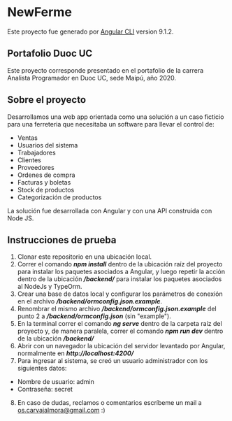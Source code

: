 # NewFerme

Este proyecto fue generado por [Angular CLI](https://github.com/angular/angular-cli) version 9.1.2.

## Portafolio Duoc UC
Este proyecto corresponde presentado en el portafolio de la carrera Analista Programador en Duoc UC, sede Maipú, año 2020.

## Sobre el proyecto
Desarrollamos una web app orientada como una solución a un caso ficticio para una ferreteria que necesitaba un software para llevar el control de: 

- Ventas
- Usuarios del sistema
- Trabajadores
- Clientes
- Proveedores
- Ordenes de compra
- Facturas y boletas
- Stock de productos
- Categorización de productos

La solución fue desarrollada con Angular y con una API construida con Node JS.

## Instrucciones de prueba

1. Clonar este repositorio en una ubicación local.
2. Correr el comando __*npm install*__ dentro de la ubicación raíz del proyecto para instalar los paquetes asociados a Angular, y luego repetir la acción dentro de la ubicación __*/backend/*__ para instalar los paquetes asociados al NodeJs y TypeOrm.
3. Crear una base de datos local y configurar los parámetros de conexión en el archivo __*/backend/ormconfig.json.example*__.
4. Renombrar el mismo archivo __*/backend/ormconfig.json.example*__ del punto 2 a __*/backend/ormconfig.json*__ (sin "example").
5. En la terminal correr el comando __*ng serve*__ dentro de la carpeta raíz del proyecto y, de manera paralela, correr el comando __*npm run dev*__ dentro de la ubicación __*/backend/*__
6. Abrir con un navegador la ubicación del servidor levantado por Angular, normalmente en __*http://localhost:4200/*__
7. Para ingresar al sistema, se creó un usuario administrador con los siguientes datos: 
- Nombre de usuario: admin
- Contraseña: secret
8. En caso de dudas, reclamos o comentarios escríbeme un mail a os.carvajalmora@gmail.com :) 


